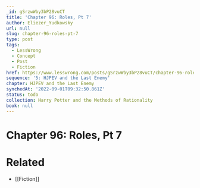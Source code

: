 ```yaml
---
_id: gSrzwWby3bP28vuCT
title: 'Chapter 96: Roles, Pt 7'
author: Eliezer_Yudkowsky
url: null
slug: chapter-96-roles-pt-7
type: post
tags:
  - LessWrong
  - Concept
  - Post
  - Fiction
href: https://www.lesswrong.com/posts/gSrzwWby3bP28vuCT/chapter-96-roles-pt-7
sequence: '5: HJPEV and the Last Enemy'
chapter: HJPEV and the Last Enemy
synchedAt: '2022-09-01T09:32:50.861Z'
status: todo
collection: Harry Potter and the Methods of Rationality
book: null
---
```


# Chapter 96: Roles, Pt 7


# Related

- [[Fiction]]